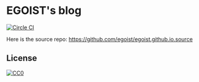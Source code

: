 # EGOIST's blog

[![Circle CI](https://circleci.com/gh/egoist/egoist.github.io.source/tree/master.svg)](https://circleci.com/gh/egoist/egoist.github.io.source/tree/master)

Here is the source repo: https://github.com/egoist/egoist.github.io.source

## License

[![CC0](http://mirrors.creativecommons.org/presskit/buttons/88x31/svg/cc-zero.svg)](https://creativecommons.org/publicdomain/zero/1.0/)
